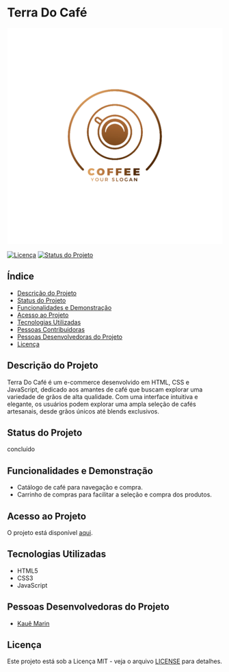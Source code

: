 # Terra Do Café

![eccomerce](<imagens/logo/coffe%20(1).png>)

[![Licença](https://img.shields.io/badge/Licença-MIT-blue.svg)](https://opensource.org/licenses/MIT)
[![Status do Projeto](<![Status](https://img.shields.io/badge/Status-Finalizado-brightgreen)>)](https://github.com/Kaue-Marin/Terra-Do-Cafe)

## Índice

- [Descrição do Projeto](#descrição-do-projeto)
- [Status do Projeto](#status-do-projeto)
- [Funcionalidades e Demonstração](#funcionalidades-e-demonstração)
- [Acesso ao Projeto](#acesso-ao-projeto)
- [Tecnologias Utilizadas](#tecnologias-utilizadas)
- [Pessoas Contribuidoras](#pessoas-contribuidoras)
- [Pessoas Desenvolvedoras do Projeto](#pessoas-desenvolvedoras-do-projeto)
- [Licença](#licença)

## Descrição do Projeto

Terra Do Café é um e-commerce desenvolvido em HTML, CSS e JavaScript, dedicado aos amantes de café que buscam explorar uma variedade de grãos de alta qualidade. Com uma interface intuitiva e elegante, os usuários podem explorar uma ampla seleção de cafés artesanais, desde grãos únicos até blends exclusivos.

## Status do Projeto

concluído

## Funcionalidades e Demonstração

- Catálogo de café para navegação e compra.
- Carrinho de compras para facilitar a seleção e compra dos produtos.

## Acesso ao Projeto

O projeto está disponível [aqui](https://github.com/Kaue-Marin/Terra-Do-Cafe).

## Tecnologias Utilizadas

- HTML5
- CSS3
- JavaScript

## Pessoas Desenvolvedoras do Projeto

- [Kauê Marin](https://github.com/Kaue-Marin)

## Licença

Este projeto está sob a Licença MIT - veja o arquivo [LICENSE](LICENSE) para detalhes.
